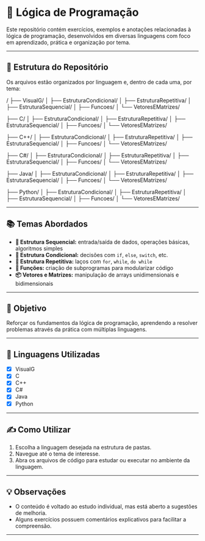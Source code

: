 # 🧠 Lógica de Programação

Este repositório contém exercícios, exemplos e anotações relacionadas à lógica de programação, desenvolvidos em diversas linguagens com foco em aprendizado, prática e organização por tema.

---

## 📁 Estrutura do Repositório

Os arquivos estão organizados por linguagem e, dentro de cada uma, por tema:

/
├── VisualG/
│ ├── EstruturaCondicional/
│ ├── EstruturaRepetitiva/
│ ├── EstruturaSequencial/
│ ├── Funcoes/
│ └── VetoresEMatrizes/

├── C/
│ ├── EstruturaCondicional/
│ ├── EstruturaRepetitiva/
│ ├── EstruturaSequencial/
│ ├── Funcoes/
│ └── VetoresEMatrizes/

├── C++/
│ ├── EstruturaCondicional/
│ ├── EstruturaRepetitiva/
│ ├── EstruturaSequencial/
│ ├── Funcoes/
│ └── VetoresEMatrizes/

├── C#/
│ ├── EstruturaCondicional/
│ ├── EstruturaRepetitiva/
│ ├── EstruturaSequencial/
│ ├── Funcoes/
│ └── VetoresEMatrizes/

├── Java/
│ ├── EstruturaCondicional/
│ ├── EstruturaRepetitiva/
│ ├── EstruturaSequencial/
│ ├── Funcoes/
│ └── VetoresEMatrizes/

├── Python/
│ ├── EstruturaCondicional/
│ ├── EstruturaRepetitiva/
│ ├── EstruturaSequencial/
│ ├── Funcoes/
│ └── VetoresEMatrizes/


---

## 📚 Temas Abordados

- **📌 Estrutura Sequencial:** entrada/saída de dados, operações básicas, algoritmos simples
- **🧭 Estrutura Condicional:** decisões com `if`, `else`, `switch`, etc.
- **🔁 Estrutura Repetitiva:** laços com `for`, `while`, `do while`
- **🧮 Funções:** criação de subprogramas para modularizar código
- **📦 Vetores e Matrizes:** manipulação de arrays unidimensionais e bidimensionais

---

## 🎯 Objetivo

Reforçar os fundamentos da lógica de programação, aprendendo a resolver problemas através da prática com múltiplas linguagens.

---

## 🧪 Linguagens Utilizadas

- [x] VisualG
- [x] C
- [x] C++
- [x] C#
- [x] Java
- [x] Python

---

## ✍️ Como Utilizar

1. Escolha a linguagem desejada na estrutura de pastas.
2. Navegue até o tema de interesse.
3. Abra os arquivos de código para estudar ou executar no ambiente da linguagem.

---

## 💡 Observações

- O conteúdo é voltado ao estudo individual, mas está aberto a sugestões de melhoria.
- Alguns exercícios possuem comentários explicativos para facilitar a compreensão.

---


